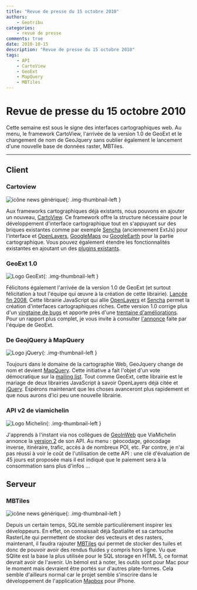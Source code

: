 ```yaml
---
title: "Revue de presse du 15 octobre 2010"
authors:
    - Geotribu
categories:
    - revue de presse
comments: true
date: 2010-10-15
description: "Revue de presse du 15 octobre 2010"
tags:
    - API
    - CartoView
    - GeoExt
    - MapQuery
    - MBTiles
---
```


# Revue de presse du 15 octobre 2010

Cette semaine est sous le signe des interfaces cartographiques web. Au menu, le framework CartoView, l'arrivée de la version 1.0 de GeoExt et le changement de nom de GeoJquery sans oublier également le lancement d'une nouvelle base de données raster, MBTiles.

----

## Client

### Cartoview

![icône news générique](https://cdn.geotribu.fr/img/internal/icons-rdp-news/news.png "News Geotribu"){: .img-thumbnail-left }

Aux frameworks cartographiques déjà existants, nous pouvons en ajouter un nouveau, [CartoView](http://www.cartologic.com/cartoview/). Ce framework offre la structure nécessaire pour le développement d'interface cartographique tout en s'appuyant sur des briques existantes comme par exemple [Sencha](http://www.sencha.com/) (anciennement ExtJs) pour l'interface et [OpenLayers](https://openlayers.org/), [GoogleMaps](http://maps.google.com/) ou [GoogleEarth](http://code.google.com/apis/earth/) pour la partie cartographique. Vous pouvez également étendre les fonctionnalités existantes en ajoutant un des [plugins existants](http://www.cartologic.com/cartoview/extensions.aspx).

### GeoExt 1.0

![Logo GeoExt](https://cdn.geotribu.fr/img/logos-icones/logiciels_librairies/geoext.png "Logo GeoExt"){: .img-thumbnail-left }

Félicitons également l'arrivée de la version 1.0 de GeoExt (et surtout félicitation à tout l'équipe qui œuvre à la création de cette librairie). [Lancée fin 2008](http://geotribu.net/node/75), Cette librairie JavaScript qui allie [OpenLayers](https://openlayers.org/) et [Sencha](http://www.sencha.com/) permet la création d'interfaces cartographiques riches. Cette version 1.0 corrige plus d'un [vingtaine de bugs](http://trac.geoext.org/query?group=type&resolution=fixed&milestone=1.0&type=defect&order=component) et apporte près d'une [trentaine d'améliorations](http://trac.geoext.org/query?group=type&resolution=fixed&milestone=1.0&type=enhancement&order=component). Pour un rapport plus complet, je vous invite à consulter [l'annonce](http://trac.geoext.org/wiki/Release/1.0/Notes) faite par l'équipe de GeoExt.

### De GeojQuery à MapQuery

![Logo jQuery](https://cdn.geotribu.fr/img/icon_jquery.jpg "Logo jQuery"){: .img-thumbnail-left }

Toujours dans le domaine de la cartographie Web, GeoJquery change de nom et devient [MapQuery](http://gitorious.org/mapquery). Cette initiative a fait l'objet d'un vote démocratique sur la [mailing list](http://lists.osgeo.org/pipermail/geojquery/2010-October/000179.html). Tout comme GeoExt, cette librairie est le mariage de deux librairies JavaScript à savoir OpenLayers déjà citée et [jQuery](http://jquery.com/). Espérons maintenant que les choses avanceront plus rapidement et que nous aurons d'ici peu une nouvelle librairie.

### API v2 de viamichelin

![Logo Michelin](https://cdn.geotribu.fr/img/logos-icones/entreprises_association/michelin.jpg "Logo Michelin"){: .img-thumbnail-left }

J'apprends à l'instant via nos collègues de [GeoInWeb](http://www.geoinweb.com/2010/10/12/viamichelin-lance-son-api-javascript-en-version-2/) que ViaMichelin annonce la [version 2](http://dev.viamichelin.fr/web/api-javascript) de son API. Au menu : géocodage, géocodage inverse, itinéraire, trafic, accès à de nombreux POI, etc. Par contre, je n'ai pas réussi à voir le coût de l'utilisation de cette API : une clé d'évaluation de 45 jours est proposée mais il est indiqué que le paiement sera à la consommation sans plus d'infos ...

## Serveur

### MBTiles

![icône news générique](https://cdn.geotribu.fr/img/internal/icons-rdp-news/news.png "News Geotribu"){: .img-thumbnail-left }

Depuis un certain temps, SQLite semble particulièrement inspirer les développeurs. En effet, on connaissait déjà Spatialite et sa cartouche RasterLite qui permettent de stocker des vecteurs et des rasters, maintenant, il faudra rajouter [MBTiles](http://developmentseed.org/blog/2010/oct/08/portable-map-tiles-format-released) qui permet de stocker des tuiles et donc de pouvoir avoir des rendus fluides y compris hors ligne. Vu que SQlite est la base la plus utilisée pour le SQL storage en HTML 5, ce format devrait avoir de l'avenir. Un bémol est à noter, les outils sont pour Mac pour le moment mais devraient être portés sur d'autres plate-formes. Cela semble d'ailleurs normal car le projet semble s'inscrire dans le développement de l'application [Mapbox](http://mapbox.com) pour iPhone.
